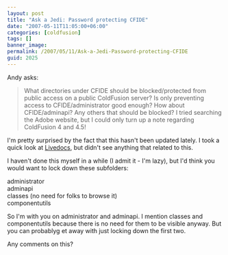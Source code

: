 ```yaml
---
layout: post
title: "Ask a Jedi: Password protecting CFIDE"
date: "2007-05-11T11:05:00+06:00"
categories: [coldfusion]
tags: []
banner_image: 
permalink: /2007/05/11/Ask-a-Jedi-Password-protecting-CFIDE
guid: 2025
---
```


Andy asks:

<blockquote>
What directories under CFIDE should be blocked/protected from public access on a public ColdFusion server?  Is only
preventing access to CFIDE/administrator good enough?  How about CFIDE/adminapi? Any others that should be blocked?  I tried searching the Adobe website, but I could only turn up a note regarding ColdFusion 4 and 4.5!
</blockquote>

I'm pretty surprised by the fact that this hasn't been updated lately. I took a quick look at <a href="http://livedocs.adobe.com/coldfusion/7">Livedocs</a>, but didn't see anything that related to this.

I haven't done this myself in a while (I admit it - I'm lazy), but I'd think you would want to lock down these subfolders:

administrator<br>
adminapi<br>
classes (no need for folks to browse it)<br>
componentutils<br>

So I'm with you on administrator and adminapi. I mention classes and componentutils because there is no need for them to be visible anyway. But you can probablyg et away with just locking down the first two.

Any comments on this?